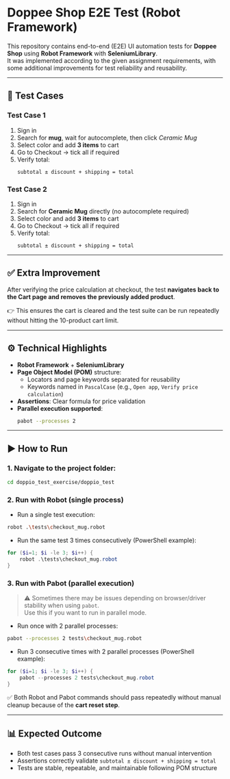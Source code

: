 # Doppee Shop E2E Test (Robot Framework)

This repository contains end-to-end (E2E) UI automation tests for **Doppee Shop** using **Robot Framework** with **SeleniumLibrary**.  
It was implemented according to the given assignment requirements, with some additional improvements for test reliability and reusability.  

---

## 📌 Test Cases

### Test Case 1
1. Sign in  
2. Search for **mug**, wait for autocomplete, then click *Ceramic Mug*  
3. Select color and add **3 items** to cart  
4. Go to Checkout → tick all if required  
5. Verify total:  
   ```
   subtotal ± discount + shipping = total
   ```

### Test Case 2
1. Sign in  
2. Search for **Ceramic Mug** directly (no autocomplete required)  
3. Select color and add **3 items** to cart  
4. Go to Checkout → tick all if required  
5. Verify total:  
   ```
   subtotal ± discount + shipping = total
   ```

---

## ✅ Extra Improvement

After verifying the price calculation at checkout, the test **navigates back to the Cart page and removes the previously added product**.  

👉 This ensures the cart is cleared and the test suite can be run repeatedly without hitting the 10-product cart limit.

---

## ⚙️ Technical Highlights

- **Robot Framework** + **SeleniumLibrary**  
- **Page Object Model (POM)** structure:  
  - Locators and page keywords separated for reusability  
  - Keywords named in `PascalCase` (e.g., `Open app`, `Verify price calculation`)  
- **Assertions**: Clear formula for price validation  
- **Parallel execution supported**:  
  ```bash
  pabot --processes 2
  ```

---

## ▶️ How to Run

### 1. Navigate to the project folder:
```bash
cd doppio_test_exercise/doppio_test
```

### 2. Run with Robot (single process)

- Run a single test execution:
```bash
robot .\tests\checkout_mug.robot
```

- Run the same test 3 times consecutively (PowerShell example):
```powershell
for ($i=1; $i -le 3; $i++) {
    robot .\tests\checkout_mug.robot
}
```

### 3. Run with Pabot (parallel execution)

> ⚠️ Sometimes there may be issues depending on browser/driver stability when using `pabot`.  
> Use this if you want to run in parallel mode.

- Run once with 2 parallel processes:
```bash
pabot --processes 2 tests\checkout_mug.robot
```

- Run 3 consecutive times with 2 parallel processes (PowerShell example):
```powershell
for ($i=1; $i -le 3; $i++) {
    pabot --processes 2 tests\checkout_mug.robot
}
```

✅ Both Robot and Pabot commands should pass repeatedly without manual cleanup because of the **cart reset step**.

---

## 📊 Expected Outcome

- Both test cases pass 3 consecutive runs without manual intervention  
- Assertions correctly validate `subtotal ± discount + shipping = total`  
- Tests are stable, repeatable, and maintainable following POM structure  
